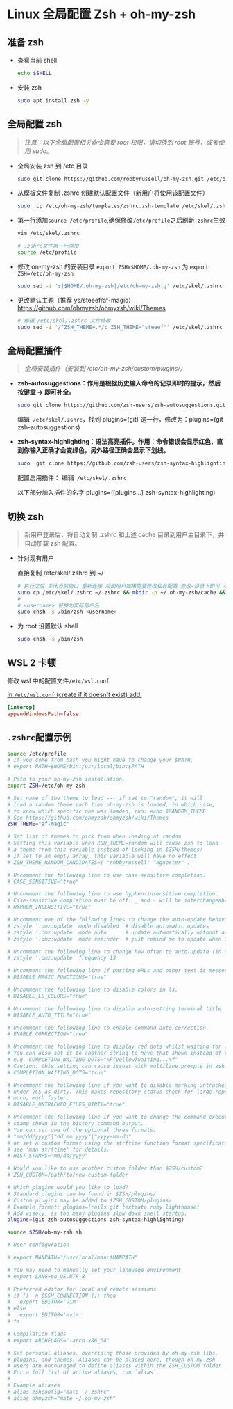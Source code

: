 # Linux 全局配置 Zsh + oh-my-zsh

## 准备 zsh

- 查看当前 shell
  ```sh
  echo $SHELL
  ```
- 安装 zsh

  ```sh
  sudo apt install zsh -y
  ```

## 全局配置 zsh

> _注意：以下全局配置相关命令需要 root 权限，请切换到 root 账号，或者使用 sudo。_

- 全局安装 zsh 到 /etc 目录

  ```sh
  sudo git clone https://github.com/robbyrussell/oh-my-zsh.git /etc/oh-my-zsh
  ```

- 从模板文件复制 .zshrc 创建默认配置文件（新用户将使用该配置文件）

  ```sh
  sudo  cp /etc/oh-my-zsh/templates/zshrc.zsh-template /etc/skel/.zshrc
  ```

- 第一行添加`source /etc/profile`,确保修改`/etc/profile`之后刷新`.zshrc`生效

  ```sh
  vim /etc/skel/.zshrc
  ```

  ```sh
  # .zshrc文件第一行添加
  source /etc/profile
  ```

- 修改 on-my-zsh 的安装目录 `export ZSH=$HOME/.oh-my-zsh` 为 `export ZSH=/etc/oh-my-zsh`

  ```sh
  sudo sed -i 's|$HOME/.oh-my-zsh|/etc/oh-my-zsh|g' /etc/skel/.zshrc
  ```

- 更改默认主题（推荐 ys/steeef/af-magic） https://github.com/ohmyzsh/ohmyzsh/wiki/Themes

  ```sh
  # 编辑 /etc/skel/.zshrc 文件修改
  sudo sed -i '/^ZSH_THEME=.*/c ZSH_THEME="steeef"' /etc/skel/.zshrc
  ```

## 全局配置插件

> _全局安装插件（安装到 /etc/oh-my-zsh/custom/plugins/）_

- **zsh-autosuggestions：作用是根据历史输入命令的记录即时的提示，然后按键盘 → 即可补全。**

  ```sh
  sudo git clone https://github.com/zsh-users/zsh-autosuggestions.git /etc/oh-my-zsh/custom/plugins/zsh-autosuggestions
  ```

  编辑` /etc/skel/.zshrc`，找到 plugins=(git) 这一行，修改为：plugins=(git zsh-autosuggestions)

- **zsh-syntax-highlighting：语法高亮插件。作用：命令错误会显示红色，直到你输入正确才会变绿色，另外路径正确会显示下划线。**

  ```sh
  sudo  git clone https://github.com/zsh-users/zsh-syntax-highlighting.git /etc/oh-my-zsh/custom/plugins/zsh-syntax-highlighting
  ```

  配置启用插件：
  编辑` /etc/skel/.zshrc`

  以下部分加入插件的名字
  plugins=([plugins…] zsh-syntax-highlighting)

## 切换 zsh

> 新用户登录后，将自动复制 .zshrc 和上述 cache 目录到用户主目录下，并自动加载 zsh 配置。

- 针对现有用户

  直接复制 /etc/skel/.zshrc 到 ~/

  ```sh
  # 执行之后 关闭当前窗口 重新连接 后面用户如果需要修改私有配置 修改~目录下即可 不影响其他用户
  sudo cp /etc/skel/.zshrc ~/.zshrc && mkdir -p ~/.oh-my-zsh/cache && source ~/.zshrc
  #
  # <username> 替换为实际用户名
  sudo chsh -s /bin/zsh <username>
  ```

- 为 root 设置默认 shell
  ```sh
  sudo chsh -s /bin/zsh
  ```

## WSL 2 卡顿

修改 wsl 中的配置文件`/etc/wsl.conf`

[In `/etc/wsl.conf` (create if it doesn't exist) add:](https://github.com/zdharma-continuum/fast-syntax-highlighting/issues/13)

```conf
[interop]
appendWindowsPath=false
```

## `.zshrc`配置示例

```sh
source /etc/profile
# If you come from bash you might have to change your $PATH.
# export PATH=$HOME/bin:/usr/local/bin:$PATH

# Path to your oh-my-zsh installation.
export ZSH=/etc/oh-my-zsh

# Set name of the theme to load --- if set to "random", it will
# load a random theme each time oh-my-zsh is loaded, in which case,
# to know which specific one was loaded, run: echo $RANDOM_THEME
# See https://github.com/ohmyzsh/ohmyzsh/wiki/Themes
ZSH_THEME="af-magic"

# Set list of themes to pick from when loading at random
# Setting this variable when ZSH_THEME=random will cause zsh to load
# a theme from this variable instead of looking in $ZSH/themes/
# If set to an empty array, this variable will have no effect.
# ZSH_THEME_RANDOM_CANDIDATES=( "robbyrussell" "agnoster" )

# Uncomment the following line to use case-sensitive completion.
# CASE_SENSITIVE="true"

# Uncomment the following line to use hyphen-insensitive completion.
# Case-sensitive completion must be off. _ and - will be interchangeable.
# HYPHEN_INSENSITIVE="true"

# Uncomment one of the following lines to change the auto-update behavior
# zstyle ':omz:update' mode disabled  # disable automatic updates
# zstyle ':omz:update' mode auto      # update automatically without asking
# zstyle ':omz:update' mode reminder  # just remind me to update when it's time

# Uncomment the following line to change how often to auto-update (in days).
# zstyle ':omz:update' frequency 13

# Uncomment the following line if pasting URLs and other text is messed up.
# DISABLE_MAGIC_FUNCTIONS="true"

# Uncomment the following line to disable colors in ls.
# DISABLE_LS_COLORS="true"

# Uncomment the following line to disable auto-setting terminal title.
# DISABLE_AUTO_TITLE="true"

# Uncomment the following line to enable command auto-correction.
# ENABLE_CORRECTION="true"

# Uncomment the following line to display red dots whilst waiting for completion.
# You can also set it to another string to have that shown instead of the default red dots.
# e.g. COMPLETION_WAITING_DOTS="%F{yellow}waiting...%f"
# Caution: this setting can cause issues with multiline prompts in zsh < 5.7.1 (see #5765)
# COMPLETION_WAITING_DOTS="true"

# Uncomment the following line if you want to disable marking untracked files
# under VCS as dirty. This makes repository status check for large repositories
# much, much faster.
# DISABLE_UNTRACKED_FILES_DIRTY="true"

# Uncomment the following line if you want to change the command execution time
# stamp shown in the history command output.
# You can set one of the optional three formats:
# "mm/dd/yyyy"|"dd.mm.yyyy"|"yyyy-mm-dd"
# or set a custom format using the strftime function format specifications,
# see 'man strftime' for details.
# HIST_STAMPS="mm/dd/yyyy"

# Would you like to use another custom folder than $ZSH/custom?
# ZSH_CUSTOM=/path/to/new-custom-folder

# Which plugins would you like to load?
# Standard plugins can be found in $ZSH/plugins/
# Custom plugins may be added to $ZSH_CUSTOM/plugins/
# Example format: plugins=(rails git textmate ruby lighthouse)
# Add wisely, as too many plugins slow down shell startup.
plugins=(git zsh-autosuggestions zsh-syntax-highlighting)

source $ZSH/oh-my-zsh.sh

# User configuration

# export MANPATH="/usr/local/man:$MANPATH"

# You may need to manually set your language environment
# export LANG=en_US.UTF-8

# Preferred editor for local and remote sessions
# if [[ -n $SSH_CONNECTION ]]; then
#   export EDITOR='vim'
# else
#   export EDITOR='mvim'
# fi

# Compilation flags
# export ARCHFLAGS="-arch x86_64"

# Set personal aliases, overriding those provided by oh-my-zsh libs,
# plugins, and themes. Aliases can be placed here, though oh-my-zsh
# users are encouraged to define aliases within the ZSH_CUSTOM folder.
# For a full list of active aliases, run `alias`.
#
# Example aliases
# alias zshconfig="mate ~/.zshrc"
# alias ohmyzsh="mate ~/.oh-my-zsh"

```
